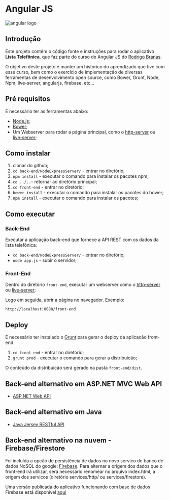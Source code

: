 # Angular JS

![angular logo](https://mauroao.github.io/angular.js/angular.png)

## Introdução

Este projeto contém o código fonte e instruções para rodar o aplicativo **Lista Telefônica**, que faz parte do curso de Angular JS do [Rodrigo Branas](https://www.youtube.com/user/rodrigobranas).

O objetivo deste projeto é manter um histórico do aprendizado que tive com esse curso, bem como o exercício de implementação de diversas ferramentas de desenvolvimento open source, como Bower, Grunt, Node, Npm, live-server, angularjs, firebase, etc...

## Pré requisitos

É necessário ter as ferramentas abaixo:

* [Node.js](https://nodejs.org/en/);
* [Bower](https://bower.io);
* Um Webserver para rodar a página principal, como o [http-server](https://www.npmjs.com/package/http-server) ou [live-server](https://www.npmjs.com/package/live-server);

## Como instalar

1. clonar do github;
2. `cd back-end/NodeExpressServer/` - entrar no diretório;
3. `npm install` - executar o comando para instalar os pacotes npm;
4. `cd ../..`- retornar ao diretório principal;
4. `cd front-end` - entrar no diretório;
5. `bower install` - executar o comando para instalar os pacotes do bower;
6. `npm install` - executar o comando para instalar os pacotes;

## Como executar

### Back-End

Executar a aplicação back-end que fornece a API REST com os dados da lista telefônica:

* `cd back-end/NodeExpressServer/` - entrar no diretório;
* `node app.js` - subir o servidor;

### Front-End

Dentro do diretório `front-end`, executar um webserver como o [http-server](https://www.npmjs.com/package/http-server) ou [live-server](https://www.npmjs.com/package/live-server);

Logo em seguida, abrir a página no navegador. Exemplo:

`http://localhost:8080/front-end`

## Deploy

É necessário ter instalado o [Grunt](https://gruntjs.com/) para gerar o deploy da aplicacão front-end.

1. `cd front-end` - entrar no diretório;
2. `grunt prod` - executar o comando para gerar a distribuicão;

O conteúdo da distribuicão será gerado na pasta `front-end/dist`.

## Back-end alternativo em ASP.NET MVC Web API

* [ASP.NET Web API](https://github.com/mauroao/asp-net-web-api)

## Back-end alternativo em Java

* [Java Jersey RESTful API](https://github.com/mauroao/java-jersey-rest-api)

## Back-end alternativo na nuvem - Firebase/Firestore

Foi incluída a opcão de persistência de dados no novo servico de banco de dados NoSQL do google: [Firebase](https://firebase.google.com).
Para alternar a origem dos dados que o front-end irá utilizar, será necessário renomear no arquivo index.html, a origem dos servicos (diretório services/http/ ou services/firestore).

Uma versão publicada do aplicativo funcionando com base de dados Firebase está disponível [aqui](https://mauroao.github.io/angular.js)
